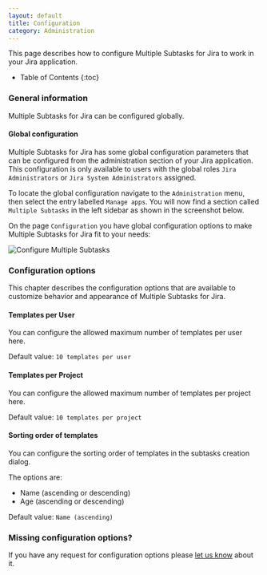 ```yaml
---
layout: default
title: Configuration
category: Administration
---
```


This page describes how to configure Multiple Subtasks for Jira to work in your Jira application.

* Table of Contents
{:toc}

### General information

Multiple Subtasks for Jira can be configured globally.

#### Global configuration

Multiple Subtasks for Jira has some global configuration parameters that can be configured from the administration section of your Jira application.
This configuration is only available to users with the global roles `Jira Administrators` or `Jira System Administrators` assigned.

To locate the global configuration navigate to the `Administration` menu, then select the entry labelled `Manage apps`.
You will now find a section called `Multiple Subtasks` in the left sidebar as shown in the screenshot below.

On the page `Configuration` you have global configuration options to make Multiple Subtasks for Jira fit to your needs:

![Configure Multiple Subtasks](/images/configure-multiple-subtasks.png)

### Configuration options

This chapter describes the configuration options that are available to customize behavior and appearance of Multiple Subtasks for Jira.

#### Templates per User

You can configure the allowed maximum number of templates per user here.

Default value: `10 templates per user`

#### Templates per Project

You can configure the allowed maximum number of templates per project here.

Default value: `10 templates per project`

#### Sorting order of templates

You can configure the sorting order of templates in the subtasks creation dialog.

The options are:

* Name (ascending or descending)
* Age (ascending or descending)

Default value: `Name (ascending)`

### Missing configuration options?

If you have any request for configuration options please [let us know](/support) about it.
